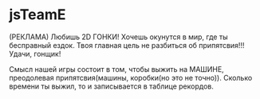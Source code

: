 # jsTeamE
(РЕКЛАМА)
Любишь 2D ГОНКИ! Хочешь окунутся в мир, где ты бесправный ездок. Твоя главная цель не разбиться об припятсвия!!! Удачи, гонщик! 


Смысл нашей игры состоит в том, чтобы выжить на МАШИНЕ, преодолевая припятсвия(машины, коробки(но это не точно)).
Сколько времени ты выжил, то и записывается в таблице рекордов.
